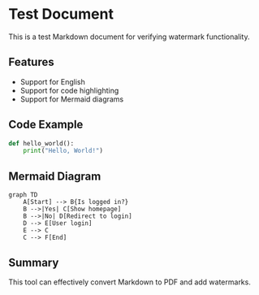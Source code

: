 # Test Document

This is a test Markdown document for verifying watermark functionality.

## Features

- Support for English
- Support for code highlighting
- Support for Mermaid diagrams

## Code Example

```python
def hello_world():
    print("Hello, World!")
```

## Mermaid Diagram

```mermaid
graph TD
    A[Start] --> B{Is logged in?}
    B -->|Yes| C[Show homepage]
    B -->|No| D[Redirect to login]
    D --> E[User login]
    E --> C
    C --> F[End]
```

## Summary

This tool can effectively convert Markdown to PDF and add watermarks.
